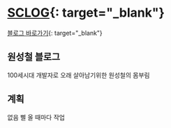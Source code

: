 # [SCLOG](https://www.scwon.me/){: target="_blank"}

[블로그 바로가기](https://www.scwon.me/){: target="_blank"}

## 원성철 블로그

100세시대 개발자로 오래 살아남기위한 원성철의 몸부림

## 계획

없음 삘 올 때마다 작업
